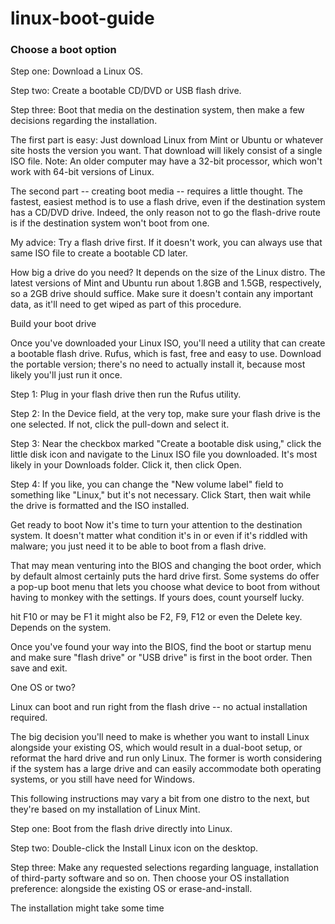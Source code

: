# linux-boot-guide


### Choose a boot option

Step one: Download a Linux OS. 

Step two: Create a bootable CD/DVD or USB flash drive.

Step three: Boot that media on the destination system, then make a few decisions regarding the installation.

The first part is easy: Just download Linux from Mint or Ubuntu or whatever site hosts the version you want. That download will likely consist of a single ISO file. Note: An older computer may have a 32-bit processor, which won't work with 64-bit versions of Linux.

The second part -- creating boot media -- requires a little thought. The fastest, easiest method is to use a flash drive, even if the destination system has a CD/DVD drive. Indeed, the only reason not to go the flash-drive route is if the destination system won't boot from one. 

My advice: Try a flash drive first. If it doesn't work, you can always use that same ISO file to create a bootable CD later.

How big a drive do you need? It depends on the size of the Linux distro. The latest versions of Mint and Ubuntu run about 1.8GB and 1.5GB, respectively, so a 2GB drive should suffice. Make sure it doesn't contain any important data, as it'll need to get wiped as part of this procedure.

Build your boot drive


Once you've downloaded your Linux ISO, you'll need a utility that can create a bootable flash drive. 
Rufus, which is fast, free and easy to use. Download the portable version; there's no need to actually install it, because most likely you'll just run it once.

Step 1: Plug in your flash drive then run the Rufus utility.

Step 2: In the Device field, at the very top, make sure your flash drive is the one selected. If not, click the pull-down and select it.

Step 3: Near the checkbox marked "Create a bootable disk using," click the little disk icon and navigate to the Linux ISO file you downloaded. It's most likely in your Downloads folder. Click it, then click Open.

Step 4: If you like, you can change the "New volume label" field to something like "Linux," but it's not necessary. Click Start, then wait while the drive is formatted and the ISO installed.

Get ready to boot
Now it's time to turn your attention to the destination system. It doesn't matter what condition it's in or even if it's riddled with malware; you just need it to be able to boot from a flash drive.

That may mean venturing into the BIOS and changing the boot order, which by default almost certainly puts the hard drive first. Some systems do offer a pop-up boot menu that lets you choose what device to boot from without having to monkey with the settings. If yours does, count yourself lucky.

hit F10 or may be F1 
it might also be F2, F9, F12 or even the Delete key. Depends on the system.

Once you've found your way into the BIOS, find the boot or startup menu and make sure "flash drive" or "USB drive" is first in the boot order. 
Then save and exit.


One OS or two?


Linux can boot and run right from the flash drive -- no actual installation required.

The big decision you'll need to make is whether you want to install Linux alongside your existing OS, which would result in a dual-boot setup, or reformat the hard drive and run only Linux. The former is worth considering if the system has a large drive and can easily accommodate both operating systems, or you still have need for Windows.

This following instructions may vary a bit from one distro to the next, but they're based on my installation of Linux Mint.

Step one: Boot from the flash drive directly into Linux.

Step two: Double-click the Install Linux icon on the desktop.

Step three: Make any requested selections regarding language, installation of third-party software and so on. Then choose your OS installation preference: alongside the existing OS or erase-and-install.


The installation might take some time

